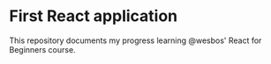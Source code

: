 # First React application

This repository documents my progress learning @wesbos' React for Beginners course.
